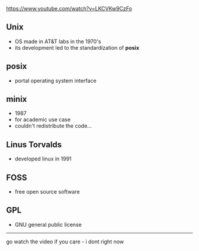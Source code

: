 https://www.youtube.com/watch?v=LKCVKw9CzFo

## Unix
- OS made in AT&T labs in the 1970's
- its development led to the standardization of **posix**

## posix
- portal operating system interface

## minix
- 1987
- for academic use case 
- couldn't redistribute the code...

## Linus Torvalds
- developed linux in 1991

## FOSS
- free open source software

## GPL
- GNU general public license

--- 
go watch the video if you care - i dont right now